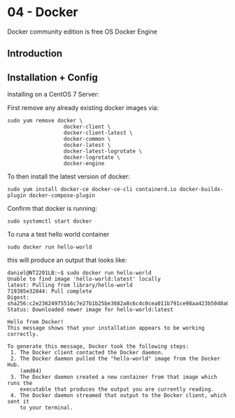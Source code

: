 # 04 - Docker

Docker community edition is free OS Docker Engine 

## Introduction 


## Installation + Config

Installing on a CentOS 7 Server: 

First remove any already existing docker images via: 

```
sudo yum remove docker \
                  docker-client \
                  docker-client-latest \
                  docker-common \
                  docker-latest \
                  docker-latest-logrotate \
                  docker-logrotate \
                  docker-engine
```
To then install the latest version of docker: 

```
sudo yum install docker-ce docker-ce-cli containerd.io docker-buildx-plugin docker-compose-plugin
```

Confirm that docker is running: 

```
sudo systemctl start docker
```
To runa a test hello world container

```
sudo docker run hello-world
```
this will produce an output that looks like: 

``` 
daniel@NT2201LB:~$ sudo docker run hello-world
Unable to find image 'hello-world:latest' locally
latest: Pulling from library/hello-world
719385e32844: Pull complete
Digest: sha256:c2e23624975516c7e27b1b25be3682a8c6c4c0cea011b791ce98aa423b5040a0
Status: Downloaded newer image for hello-world:latest

Hello from Docker!
This message shows that your installation appears to be working correctly.

To generate this message, Docker took the following steps:
 1. The Docker client contacted the Docker daemon.
 2. The Docker daemon pulled the "hello-world" image from the Docker Hub.
    (amd64)
 3. The Docker daemon created a new container from that image which runs the
    executable that produces the output you are currently reading.
 4. The Docker daemon streamed that output to the Docker client, which sent it
    to your terminal.
```
